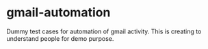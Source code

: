 # gmail-automation
Dummy test cases for automation of gmail activity. This is creating to understand people for demo purpose.

